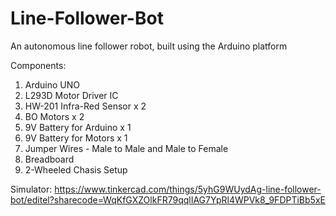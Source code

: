 # Line-Follower-Bot
An autonomous line follower robot, built using the Arduino platform

Components:
1. Arduino UNO
2. L293D Motor Driver IC
3. HW-201 Infra-Red Sensor x 2
4. BO Motors x 2
5. 9V Battery for Arduino x 1
6. 9V Battery for Motors x 1
7. Jumper Wires - Male to Male and Male to Female
8. Breadboard 
9. 2-Wheeled Chasis Setup

Simulator: https://www.tinkercad.com/things/5yhG9WUydAg-line-follower-bot/editel?sharecode=WqKfGXZOlkFR79qqlIAG7YpRl4WPVk8_9FDPTiBb5xE
